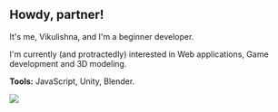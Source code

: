 ## Howdy, partner!

<!--
**vyshnovka/vyshnovka** is a ✨ _special_ ✨ repository because its `README.md` (this file) appears on your GitHub profile.

Here are some ideas to get you started:

- 🔭 I’m currently working on ...
- 🌱 I’m currently learning ...
- 👯 I’m looking to collaborate on ...
- 🤔 I’m looking for help with ...
- 💬 Ask me about ...
- 📫 How to reach me: ...
- 😄 Pronouns: ...
- ⚡ Fun fact: ...
-->
It's me, Vikulishna, and I'm a beginner developer.

I'm currently (and protractedly) interested in Web applications, Game development and 3D modeling.

**Tools:** JavaScript, Unity, Blender.

<img align="center" src="https://github-readme-stats.vercel.app/api/<CARD_TYPE>/?username=<USERNAME>&theme=<THEME_NAME>" />
